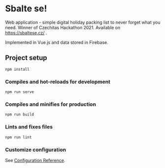 # Sbalte se!

Web application - simple digital holiday packing list to never forget what you need. Winner of Czechitas Hackathon 2021. Available on https://sbaltese.cz/ .

Implemented in Vue.js and data stored in Firebase.

## Project setup
```
npm install
```

### Compiles and hot-reloads for development
```
npm run serve
```

### Compiles and minifies for production
```
npm run build
```

### Lints and fixes files
```
npm run lint
```

### Customize configuration
See [Configuration Reference](https://cli.vuejs.org/config/).
